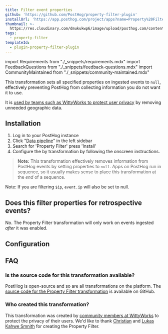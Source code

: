 ```yaml
---
title: Filter event properties
github: 'https://github.com/PostHog/property-filter-plugin'
installUrl: 'https://app.posthog.com/project/apps?name=Property%20Filter'
thumbnail: >-
  https://res.cloudinary.com/dmukukwp6/image/upload/posthog.com/contents/cdp/thumbnails/property-filter.png
tags:
  - property-filter
templateId:
  - plugin-property-filter-plugin
---
```


import Requirements from "./_snippets/requirements.mdx"
import FeedbackQuestions from "./_snippets/feedback-questions.mdx"
import CommunityMaintained from "./_snippets/community-maintained.mdx"

This transformation sets all specified properties on ingested events to `null`, effectively preventing PostHog from collecting information you do not want it to use.

It is [used by teams such as WittyWorks to protect user privacy](https://posthog.com/customers/wittyworks) by removing unneeded geographic data.

<Requirements />

## Installation

1. Log in to your PostHog instance
2. Click "[Data pipeline](https://us.posthog.com/pipeline)" in the left sidebar
3. Search for 'Property Filter' press 'Install'
4. Configure the by transformation by following the onscreen instructions.

> **Note:** This transformation effectively removes information from PostHog events by setting properties to `null`. Apps on PostHog run in sequence, so it usually makes sense to place this transformation at the _end_ of a sequence.

Note: If you are filtering `$ip`, `event.ip` will also be set to null.

## Does this filter properties for retrospective events?

No. The Property Filter transformation will only work on events ingested _after_ it was enabled.

## Configuration

<AppParameters />

## FAQ

### Is the source code for this transformation available?

PostHog is open-source and so are all transformations on the platform. The [source code for the Property Filter transformation](https://github.com/PostHog/property-filter-plugin) is available on GitHub.

### Who created this transformation?

This transformation was created by [community members at WittyWorks](/customers/wittyworks) to protect the privacy of their users. We'd like to thank [Christian](https://github.com/Christian-aman-insurely) and [Lukas Kahwe Smnith](https://github.com/lsmith77) for creating the Property Filter.

<CommunityMaintained />

<FeedbackQuestions />

